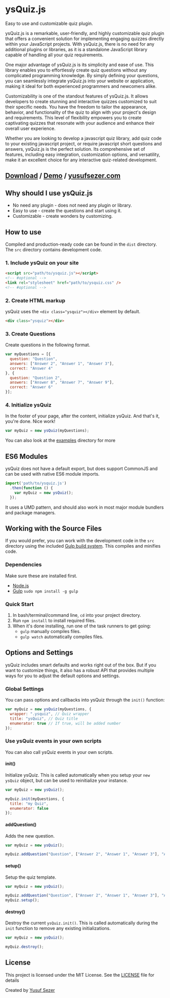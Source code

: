 # ysQuiz.js
Easy to use and customizable quiz plugin.

ysQuiz.js is a remarkable, user-friendly, and highly customizable quiz plugin that offers a convenient solution for implementing engaging quizzes directly within your JavaScript projects. With ysQuiz.js, there is no need for any additional plugins or libraries, as it is a standalone JavaScript library capable of handling all your quiz requirements.

One major advantage of ysQuiz.js is its simplicity and ease of use. This library enables you to effortlessly create quiz questions without any complicated programming knowledge. By simply defining your questions, you can seamlessly integrate ysQuiz.js into your website or application, making it ideal for both experienced programmers and newcomers alike.

Customizability is one of the standout features of ysQuiz.js. It allows developers to create stunning and interactive quizzes customized to suit their specific needs. You have the freedom to tailor the appearance, behavior, and functionality of the quiz to align with your project's design and requirements. This level of flexibility empowers you to create captivating quizzes that resonate with your audience and enhance their overall user experience.

Whether you are looking to develop a javascript quiz library, add quiz code to your existing javascript project, or require javascript short questions and answers, ysQuiz.js is the perfect solution. Its comprehensive set of features, including easy integration, customization options, and versatility, make it an excellent choice for any interactive quiz-related development.

## [Download](https://github.com/yusufsefasezer/ysQuiz.js/archive/master.zip) / [Demo](https://www.yusufsezer.com/projects/ysquiz-js/) / [yusufsezer.com](http://www.yusufsezer.com)

## Why should I use ysQuiz.js
* No need any plugin - does not need any plugin or library.
* Easy to use - create the questions and start using it.
* Customizable - create wonders by customizing.

## How to use

Compiled and production-ready code can be found in the `dist` directory. The `src` directory contains development code.

### 1. Include ysQuiz on your site

```html
<script src="path/to/ysquiz.js"></script>
<!-- #optional -->
<link rel="stylesheet" href="path/to/ysquiz.css" />
<!-- #optional -->
```

### 2. Create HTML markup

ysQuiz uses the `<div class="ysquiz"></div>` element by default.

```html
<div class="ysquiz"></div>
```

### 3. Create Questions
Create questions in the following format.

```javascript
var myQuestions = [{
  question: "Question",
  answers: ["Answer 2", "Answer 1", "Answer 3"],
  correct: "Answer 4"
}, {
  question: "Question 2",
  answers: ["Answer 8", "Answer 7", "Answer 9"],
  correct: "Answer 6"
}];
```

### 4. Initialize ysQuiz
In the footer of your page, after the content, initialize ysQuiz. And that's it, you're done. Nice work!

```javascript
var myQuiz = new ysQuiz(myQuestions);
```

You can also look at the [examples](examples) directory for more

## ES6 Modules

ysQuiz does not have a default export, but does support CommonJS and can be used with native ES6 module imports.

```javascript
import('path/to/ysquiz.js')
  .then(function () {
    var myQuiz = new ysQuiz();
  });
``` 

It uses a UMD pattern, and should also work in most major module bundlers and package managers.

## Working with the Source Files

If you would prefer, you can work with the development code in the `src` directory using the included [Gulp build system](http://gulpjs.com/). This compiles and minifies code.

### Dependencies
Make sure these are installed first.

* [Node.js](http://nodejs.org)
* [Gulp](http://gulpjs.com) `sudo npm install -g gulp`

### Quick Start

1. In bash/terminal/command line, `cd` into your project directory.
2. Run `npm install` to install required files.
3. When it's done installing, run one of the task runners to get going:
	* `gulp` manually compiles files.
	* `gulp watch` automatically compiles files.

## Options and Settings

ysQuiz includes smart defaults and works right out of the box. But if you want to customize things, it also has a robust API that provides multiple ways for you to adjust the default options and settings.

### Global Settings

You can pass options and callbacks into ysQuiz through the `init()` function:

```javascript
var myQuiz = new ysQuiz(myQuestions, {
  wrapper: ".ysquiz", // Quiz wrapper
  title: "ysQuiz", // Quiz title
  enumerator: true // If true, will be added number
});
```

### Use ysQuiz events in your own scripts

You can also call ysQuiz events in your own scripts.

#### init()
Initialize ysQuiz. This is called automatically when you setup your `new ysQuiz` object, but can be used to reinitialize your instance.

```javascript
var myQuiz = new ysQuiz();

myQuiz.init(myQuestions, {
  title: "my Quiz",
  enumerator: false
});
```

#### addQuestion()
Adds the new question.

```javascript
var myQuiz = new ysQuiz();

myQuiz.addQuestion("Question", ["Answer 2", "Answer 1", "Answer 3"], "Answer 4");
```

#### setup()
Setup the quiz template.

```javascript
var myQuiz = new ysQuiz();

myQuiz.addQuestion("Question", ["Answer 2", "Answer 1", "Answer 3"], "Answer 4");
myQuiz.setup();
```

#### destroy()
Destroy the current `ysQuiz.init()`. This is called automatically during the `init` function to remove any existing initializations.

```javascript
var myQuiz = new ysQuiz();

myQuiz.destroy();
```

## License
This project is licensed under the MIT License. See the [LICENSE](LICENSE) file for details

Created by [Yusuf Sezer](https://www.yusufsezer.com)
